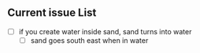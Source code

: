 ## Current issue List

- [ ] if you create water inside sand, sand turns into water
    - [ ] sand goes south east when in water 
